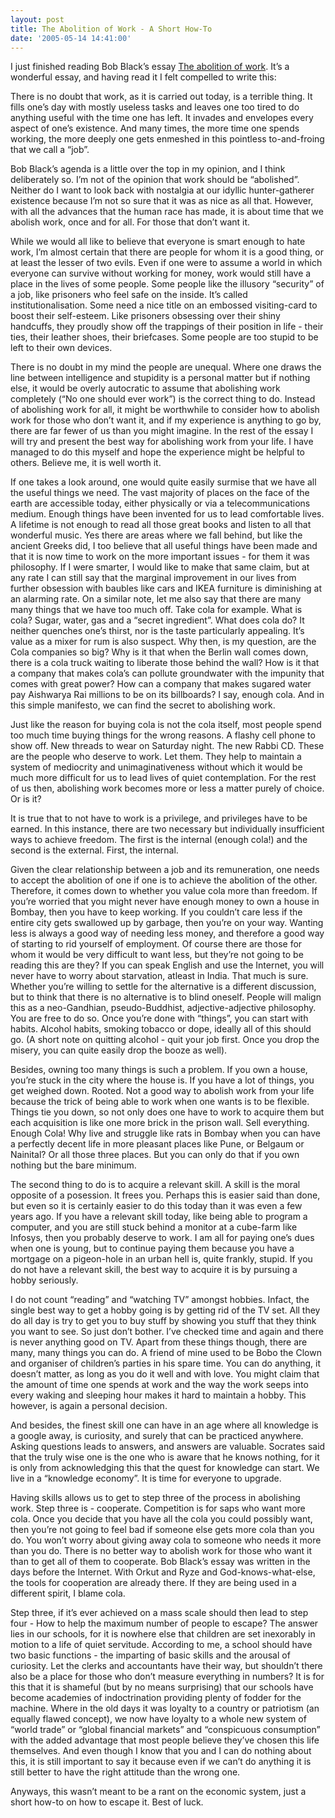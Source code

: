 ```yaml
---
layout: post
title: The Abolition of Work - A Short How-To
date: '2005-05-14 14:41:00'
---
```


I just finished reading Bob Black&rsquo;s essay <a href="http://ming.tv/flemming2.php/__show_article/_a000010-001533.htm" target="_blank">The abolition of work</a>. It&rsquo;s a wonderful essay, and having read it I felt compelled to write this:

There is no doubt that work, as it is carried out today, is a terrible thing. It fills one&rsquo;s day with mostly useless tasks and leaves one too tired to do anything useful with the time one has left. It invades and envelopes every aspect of one&rsquo;s existence. And many times, the more time one spends working, the more deeply one gets enmeshed in this pointless to-and-froing that we call a &ldquo;job&rdquo;.<p> Bob Black&rsquo;s agenda is a little over the top in my opinion, and I think deliberately so. I&rsquo;m not of the opinion that work should be &ldquo;abolished&rdquo;. Neither do I want to look back with nostalgia at our idyllic hunter-gatherer existence because I&rsquo;m not so sure that it was as nice as all that. However, with all the advances that the human race has made, it is about time that we abolish work, once and for all. For those that don&rsquo;t want it.</p><p> While we would all like to believe that everyone is smart enough to hate work, I&rsquo;m almost certain that there are people for whom it is a good thing, or at least the lesser of two evils. Even if one were to assume a world in which everyone can survive without working for money, work would still have a place in the lives of some people. Some people like the illusory &ldquo;security&rdquo; of a job, like prisoners who feel safe on the inside. It&rsquo;s called institutionalisation. Some need a nice title on an embossed visiting-card to boost their self-esteem. Like prisoners obsessing over their shiny handcuffs, they proudly show off the trappings of their position in life - their ties, their leather shoes, their briefcases. Some people are too stupid to be left to their own devices.</p><p> There is no doubt in my mind the people are unequal. Where one draws the line between intelligence and stupidity is a personal matter but if nothing else, it would be overly autocratic to assume that abolishing work completely (&ldquo;No one should ever work&rdquo;) is the correct thing to do. Instead of abolishing work for all, it might be worthwhile to consider how to abolish work for those who don&rsquo;t want it, and if my experience is anything to go by, there are far fewer of us than you might imagine. In the rest of the essay I will try and present the best way for abolishing work from your life. I have managed to do this myself and hope the experience might be helpful to others. Believe me, it is well worth it.</p><p>If one takes a look around, one would quite easily surmise that we have all the useful things we need. The vast majority of places on the face of the earth are accessible today, either physically or via a telecommunications medium. Enough things have been invented for us to lead comfortable lives. A lifetime is not enough to read all those great books and listen to all that wonderful music. Yes there are areas where we fall behind, but like the ancient Greeks did, I too believe that all useful things have been made and that it is now time to work on the more important issues - for them it was philosophy. If I were smarter, I would like to make that same claim, but at any rate I can still say that the marginal improvement in our lives from further obsession with baubles like cars and IKEA furniture is diminishing at an alarming rate.
 On a similar note, let me also say that there are many many things that we have too much off. Take cola for example. What is cola? Sugar, water, gas and a &ldquo;secret ingredient&rdquo;. What does cola do? It neither quenches one&rsquo;s thirst, nor is the taste particularly appealing. It&rsquo;s value as a mixer for rum is also suspect. Why then, is my question, are the Cola companies so big? Why is it that when the Berlin wall comes down, there is a cola truck waiting to liberate those behind the wall? How is it that a company that makes cola&rsquo;s can pollute groundwater with the impunity that comes with great power? How can a company that makes sugared water pay Aishwarya Rai millions to be on its billboards? I say, enough cola. And in this simple manifesto, we can find the secret to abolishing work.</p><p> Just like the reason for buying cola is not the cola itself, most people spend too much time buying things for the wrong reasons. A flashy cell phone to show off. New threads to wear on Saturday night. The new Rabbi CD. These are the people who deserve to work. Let them. They help to maintain a system of mediocrity and unimaginativeness without which it would be much more difficult for us to lead lives of quiet contemplation. For the rest of us then, abolishing work becomes more or less a matter purely of choice. Or is it?</p><p> It is true that to not have to work is a privilege, and privileges have to be earned. In this instance, there are two necessary but individually insufficient ways to achieve freedom. The first is the internal (enough cola!) and the second is the external. First, the internal.</p><p> Given the clear relationship between a job and its remuneration, one needs to accept the abolition of one if one is to achieve the abolition of the other. Therefore, it comes down to whether you value cola more than freedom. If you&rsquo;re worried that you might never have enough money to own a house in Bombay, then you have to keep working. If you couldn&rsquo;t care less if the entire city gets swallowed up by garbage, then you&rsquo;re on your way. Wanting less is always a good way of needing less money, and therefore a good way of starting to rid yourself of employment. Of course there are those for whom it would be very difficult to want less, but they&rsquo;re not going to be reading this are they? If you can speak English and use the Internet, you will never have to worry about starvation, atleast in India. That much is sure. Whether you&rsquo;re willing to settle for the alternative is a different discussion, but to think that there is no alternative is to blind oneself. People will malign this as a neo-Gandhian, pseudo-Buddhist, adjective-adjective philosophy. You are free to do so. Once you&rsquo;re done with &ldquo;things&rdquo;, you can start with habits. Alcohol habits, smoking tobacco or dope, ideally all of this should go. (A short note on quitting alcohol - quit your job first. Once you drop the misery, you can quite easily drop the booze as well).</p><p> Besides, owning too many things is such a problem. If you own a house, you&rsquo;re stuck in the city where the house is. If you have a lot of things, you get weighed down. Rooted. Not a good way to abolish work from your life because the trick of being able to work when one wants is to be flexible. Things tie you down, so not only does one have to work to acquire them but each acquisition is like one more brick in the prison wall. Sell everything. Enough Cola! Why live and struggle like rats in Bombay when you can have a perfectly decent life in more pleasant places like Pune, or Belgaum or Nainital? Or all those three places. But you can only do that if you own nothing but the bare minimum.</p><p> The second thing to do is to acquire a relevant skill. A skill is the moral opposite of a posession. It frees you. Perhaps this is easier said than done, but even so it is certainly easier to do this today than it was even a few years ago. If you have a relevant skill today, like being able to program a computer, and you are still stuck behind a monitor at a cube-farm like Infosys, then you probably deserve to work. I am all for paying one&rsquo;s dues when one is young, but to continue paying them because you have a mortgage on a pigeon-hole in an urban hell is, quite frankly, stupid. If you do not have a relevant skill, the best way to acquire it is by pursuing a hobby seriously.</p><p> I do not count &ldquo;reading&rdquo; and &ldquo;watching TV&rdquo; amongst hobbies. Infact, the single best way to get a hobby going is by getting rid of the TV set. All they do all day is try to get you to buy stuff by showing you stuff that they think you want to see. So just don&rsquo;t bother. I&rsquo;ve checked time and again and there is never anything good on TV. Apart from these things though, there are many, many things you can do. A friend of mine used to be Bobo the Clown and organiser of children&rsquo;s parties in his spare time. You can do anything, it doesn&rsquo;t matter, as long as you do it well and with love. You might claim that the amount of time one spends at work and the way the work seeps into every waking and sleeping hour makes it hard to maintain a hobby. This however, is again a personal decision. </p><p> And besides, the finest skill one can have in an age where all knowledge is a google away, is curiosity, and surely that can be practiced anywhere. Asking questions leads to answers, and answers are valuable. Socrates said that the truly wise one is the one who is aware that he knows nothing, for it is only from acknowledging this that the quest for knowledge can start. We live in a &ldquo;knowledge economy&rdquo;. It is time for everyone to upgrade.</p><p> Having skills allows us to get to step three of the process in abolishing work. Step three is - cooperate. Competition is for saps who want more cola. Once you decide that you have all the cola you could possibly want, then you&rsquo;re not going to feel bad if someone else gets more cola than you do. You won&rsquo;t worry about giving away cola to someone who needs it more than you do. There is no better way to abolish work for those who want it than to get all of them to cooperate. Bob Black&rsquo;s essay was written in the days before the Internet. With Orkut and Ryze and God-knows-what-else, the tools for cooperation are already there. If they are being used in a different spirit, I blame cola.</p><p> Step three, if it&rsquo;s ever achieved on a mass scale should then lead to step four - How to help the maximum number of people to escape? The answer lies in our schools, for it is nowhere else that children are set inexorably in motion to a life of quiet servitude. According to me, a school should have two basic functions - the imparting of basic skills and the arousal of curiosity. Let the clerks and accountants have their way, but shouldn&rsquo;t there also be a place for those who don&rsquo;t measure everything in numbers? It is for this that it is shameful (but by no means surprising) that our schools have become academies of indoctrination providing plenty of fodder for the machine. Where in the old days it was loyalty to a country or patriotism (an equally flawed concept), we now have loyalty to a whole new system of &ldquo;world trade&rdquo; or &ldquo;global financial markets&rdquo; and &ldquo;conspicuous consumption&rdquo; with the added advantage that most people believe they&rsquo;ve chosen this life themselves. And even though I know that you and I can do nothing about this, it is still important to say it because even if we can&rsquo;t do anything it is still better to have the right attitude than the wrong one.</p><p> Anyways, this wasn&rsquo;t meant to be a rant on the economic system, just a short how-to on how to escape it. Best of luck. </p>